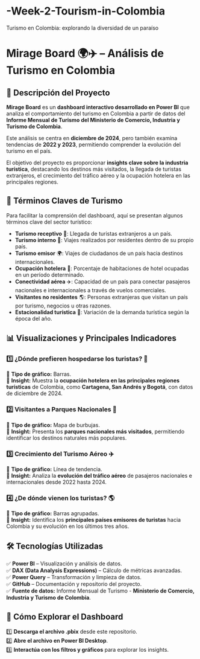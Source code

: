 # -Week-2-Tourism-in-Colombia

Turismo en Colombia: explorando la diversidad de un paraíso


# **Mirage Board 🌍✈️ – Análisis de Turismo en Colombia**  

## **📌 Descripción del Proyecto**  
**Mirage Board** es un **dashboard interactivo desarrollado en Power BI** que analiza el comportamiento del turismo en Colombia a partir de datos del **Informe Mensual de Turismo del Ministerio de Comercio, Industria y Turismo de Colombia**.  

Este análisis se centra en **diciembre de 2024**, pero también examina tendencias de **2022 y 2023**, permitiendo comprender la evolución del turismo en el país.  

El objetivo del proyecto es proporcionar **insights clave sobre la industria turística**, destacando los destinos más visitados, la llegada de turistas extranjeros, el crecimiento del tráfico aéreo y la ocupación hotelera en las principales regiones.  


## **📖 Términos Claves de Turismo**  

Para facilitar la comprensión del dashboard, aquí se presentan algunos términos clave del sector turístico:  

- **Turismo receptivo** 🏨: Llegada de turistas extranjeros a un país.  
- **Turismo interno** 🏡: Viajes realizados por residentes dentro de su propio país.  
- **Turismo emisor** 🌍: Viajes de ciudadanos de un país hacia destinos internacionales.  
- **Ocupación hotelera** 🏩: Porcentaje de habitaciones de hotel ocupadas en un período determinado.  
- **Conectividad aérea** ✈️: Capacidad de un país para conectar pasajeros nacionales e internacionales a través de vuelos comerciales.  
- **Visitantes no residentes** 🌎: Personas extranjeras que visitan un país por turismo, negocios u otras razones.  
- **Estacionalidad turística** 📅: Variación de la demanda turística según la época del año.  

## **📊 Visualizaciones y Principales Indicadores**  

### **1️⃣ ¿Dónde prefieren hospedarse los turistas? 🏨**  
📌 **Tipo de gráfico:** Barras.  
📌 **Insight:** Muestra la **ocupación hotelera en las principales regiones turísticas** de Colombia, como **Cartagena, San Andrés y Bogotá**, con datos de diciembre de 2024.  

### **2️⃣ Visitantes a Parques Nacionales 🌳**  
📌 **Tipo de gráfico:** Mapa de burbujas.  
📌 **Insight:** Presenta los **parques nacionales más visitados**, permitiendo identificar los destinos naturales más populares.  

### **3️⃣ Crecimiento del Turismo Aéreo ✈️**  
📌 **Tipo de gráfico:** Línea de tendencia.  
📌 **Insight:** Analiza la **evolución del tráfico aéreo** de pasajeros nacionales e internacionales desde 2022 hasta 2024.  

### **4️⃣ ¿De dónde vienen los turistas? 🌎**  
📌 **Tipo de gráfico:** Barras agrupadas.  
📌 **Insight:** Identifica los **principales países emisores de turistas** hacia Colombia y su evolución en los últimos tres años.  

## **🛠️ Tecnologías Utilizadas**  

✅ **Power BI** – Visualización y análisis de datos.  
✅ **DAX (Data Analysis Expressions)** – Cálculo de métricas avanzadas.  
✅ **Power Query** – Transformación y limpieza de datos.  
✅ **GitHub** – Documentación y repositorio del proyecto.  
✅ **Fuente de datos:** Informe Mensual de Turismo - **Ministerio de Comercio, Industria y Turismo de Colombia**.  

## **🚀 Cómo Explorar el Dashboard**  

1️⃣ **Descarga el archivo .pbix** desde este repositorio.  
2️⃣ **Abre el archivo en Power BI Desktop**.  
3️⃣ **Interactúa con los filtros y gráficos** para explorar los insights.  


